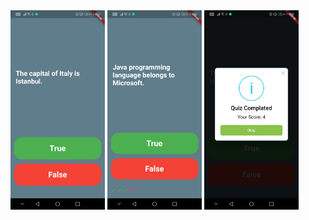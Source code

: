 <img width="30%" src="screenshots/ss1.jpg">
<img width="30%" src="screenshots/ss2.jpg">
<img width="30%" src="screenshots/ss3.jpg">
